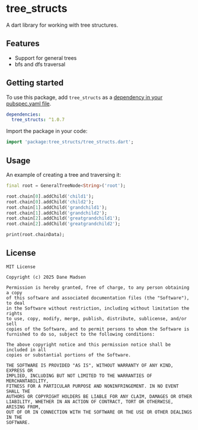 # tree_structs

A dart library for working with tree structures.

## Features

- Support for general trees
- bfs and dfs traversal

## Getting started

To use this package, add `tree_structs` as a [dependency in your pubspec.yaml file](https://flutter.dev/docs/development/packages-and-plugins/using-packages).

```yaml
dependencies:
  tree_structs: ^1.0.7
```

Import the package in your code:

```dart
import 'package:tree_structs/tree_structs.dart';
```

## Usage

An example of creating a tree and traversing it:

```dart
final root = GeneralTreeNode<String>('root');

root.chain[0].addChild('child1');
root.chain[0].addChild('child2');
root.chain[1].addChild('grandchild1');
root.chain[1].addChild('grandchild2');
root.chain[2].addChild('greatgrandchild1');
root.chain[2].addChild('greatgrandchild2');

print(root.chainData);
```

## License

```
MIT License

Copyright (c) 2025 Dane Madsen

Permission is hereby granted, free of charge, to any person obtaining a copy
of this software and associated documentation files (the "Software"), to deal
in the Software without restriction, including without limitation the rights
to use, copy, modify, merge, publish, distribute, sublicense, and/or sell
copies of the Software, and to permit persons to whom the Software is
furnished to do so, subject to the following conditions:

The above copyright notice and this permission notice shall be included in all
copies or substantial portions of the Software.

THE SOFTWARE IS PROVIDED "AS IS", WITHOUT WARRANTY OF ANY KIND, EXPRESS OR
IMPLIED, INCLUDING BUT NOT LIMITED TO THE WARRANTIES OF MERCHANTABILITY,
FITNESS FOR A PARTICULAR PURPOSE AND NONINFRINGEMENT. IN NO EVENT SHALL THE
AUTHORS OR COPYRIGHT HOLDERS BE LIABLE FOR ANY CLAIM, DAMAGES OR OTHER
LIABILITY, WHETHER IN AN ACTION OF CONTRACT, TORT OR OTHERWISE, ARISING FROM,
OUT OF OR IN CONNECTION WITH THE SOFTWARE OR THE USE OR OTHER DEALINGS IN THE
SOFTWARE.
```
